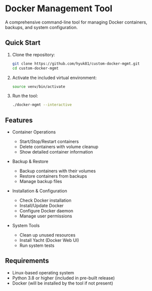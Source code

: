 # Docker Management Tool

A comprehensive command-line tool for managing Docker containers, backups, and system configuration.

## Quick Start

1. Clone the repository:
   ```bash
   git clone https://github.com/hyuk81/custom-docker-mgmt.git
   cd custom-docker-mgmt
   ```

2. Activate the included virtual environment:
   ```bash
   source venv/bin/activate
   ```

3. Run the tool:
   ```bash
   ./docker-mgmt --interactive
   ```

## Features

- Container Operations
  - Start/Stop/Restart containers
  - Delete containers with volume cleanup
  - Show detailed container information

- Backup & Restore
  - Backup containers with their volumes
  - Restore containers from backups
  - Manage backup files

- Installation & Configuration
  - Check Docker installation
  - Install/Update Docker
  - Configure Docker daemon
  - Manage user permissions

- System Tools
  - Clean up unused resources
  - Install Yacht (Docker Web UI)
  - Run system tests

## Requirements

- Linux-based operating system
- Python 3.8 or higher (included in pre-built release)
- Docker (will be installed by the tool if not present)